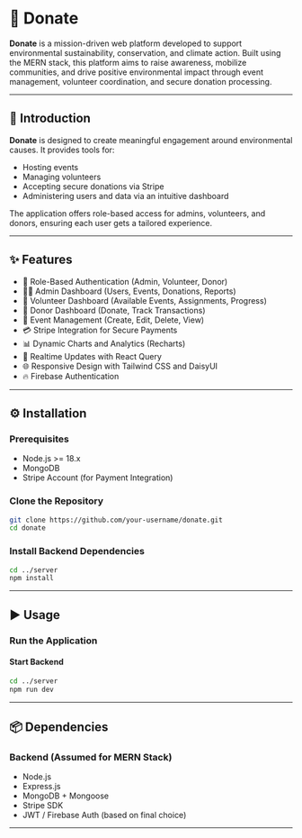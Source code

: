 
# 🌱 Donate

**Donate** is a mission-driven web platform developed to support environmental sustainability, conservation, and climate action. Built using the MERN stack, this platform aims to raise awareness, mobilize communities, and drive positive environmental impact through event management, volunteer coordination, and secure donation processing.

---



## 🧭 Introduction

**Donate** is designed to create meaningful engagement around environmental causes. It provides tools for:
- Hosting events
- Managing volunteers
- Accepting secure donations via Stripe
- Administering users and data via an intuitive dashboard

The application offers role-based access for admins, volunteers, and donors, ensuring each user gets a tailored experience.

---

## ✨ Features

- 🔐 Role-Based Authentication (Admin, Volunteer, Donor)
- 🧑‍💼 Admin Dashboard (Users, Events, Donations, Reports)
- 🙋 Volunteer Dashboard (Available Events, Assignments, Progress)
- 💸 Donor Dashboard (Donate, Track Transactions)
- 📅 Event Management (Create, Edit, Delete, View)
- 💳 Stripe Integration for Secure Payments
- 📊 Dynamic Charts and Analytics (Recharts)
- 🔄 Realtime Updates with React Query
- 🌐 Responsive Design with Tailwind CSS and DaisyUI
- 🔥 Firebase Authentication

---



## ⚙️ Installation

### Prerequisites
- Node.js >= 18.x
- MongoDB
- Stripe Account (for Payment Integration)

### Clone the Repository

```bash
git clone https://github.com/your-username/donate.git
cd donate
```



### Install Backend Dependencies

```bash
cd ../server
npm install
```

---

## ▶️ Usage

### Run the Application


#### Start Backend

```bash
cd ../server
npm run dev
```

---

## 📦 Dependencies



### Backend (Assumed for MERN Stack)

- Node.js
- Express.js
- MongoDB + Mongoose
- Stripe SDK
- JWT / Firebase Auth (based on final choice)

---

